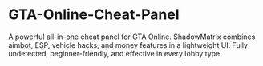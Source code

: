 # GTA-Online-Cheat-Panel
A powerful all-in-one cheat panel for GTA Online. ShadowMatrix combines aimbot, ESP, vehicle hacks, and money features in a lightweight UI. Fully undetected, beginner-friendly, and effective in every lobby type.
